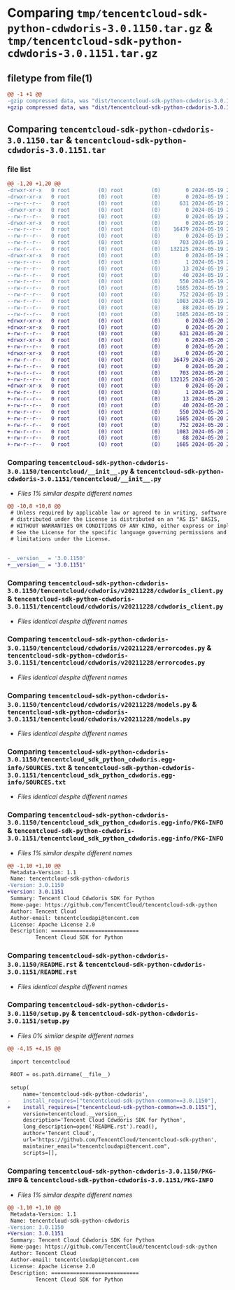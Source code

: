 # Comparing `tmp/tencentcloud-sdk-python-cdwdoris-3.0.1150.tar.gz` & `tmp/tencentcloud-sdk-python-cdwdoris-3.0.1151.tar.gz`

## filetype from file(1)

```diff
@@ -1 +1 @@
-gzip compressed data, was "dist/tencentcloud-sdk-python-cdwdoris-3.0.1150.tar", last modified: Sun May 19 20:39:55 2024, max compression
+gzip compressed data, was "dist/tencentcloud-sdk-python-cdwdoris-3.0.1151.tar", last modified: Mon May 20 20:25:21 2024, max compression
```

## Comparing `tencentcloud-sdk-python-cdwdoris-3.0.1150.tar` & `tencentcloud-sdk-python-cdwdoris-3.0.1151.tar`

### file list

```diff
@@ -1,20 +1,20 @@
-drwxr-xr-x   0 root         (0) root         (0)        0 2024-05-19 20:39:55.000000 tencentcloud-sdk-python-cdwdoris-3.0.1150/
-drwxr-xr-x   0 root         (0) root         (0)        0 2024-05-19 20:39:55.000000 tencentcloud-sdk-python-cdwdoris-3.0.1150/tencentcloud/
--rw-r--r--   0 root         (0) root         (0)      631 2024-05-19 20:39:55.000000 tencentcloud-sdk-python-cdwdoris-3.0.1150/tencentcloud/__init__.py
-drwxr-xr-x   0 root         (0) root         (0)        0 2024-05-19 20:39:55.000000 tencentcloud-sdk-python-cdwdoris-3.0.1150/tencentcloud/cdwdoris/
--rw-r--r--   0 root         (0) root         (0)        0 2024-05-19 20:39:55.000000 tencentcloud-sdk-python-cdwdoris-3.0.1150/tencentcloud/cdwdoris/__init__.py
-drwxr-xr-x   0 root         (0) root         (0)        0 2024-05-19 20:39:55.000000 tencentcloud-sdk-python-cdwdoris-3.0.1150/tencentcloud/cdwdoris/v20211228/
--rw-r--r--   0 root         (0) root         (0)    16479 2024-05-19 20:39:55.000000 tencentcloud-sdk-python-cdwdoris-3.0.1150/tencentcloud/cdwdoris/v20211228/cdwdoris_client.py
--rw-r--r--   0 root         (0) root         (0)        0 2024-05-19 20:39:55.000000 tencentcloud-sdk-python-cdwdoris-3.0.1150/tencentcloud/cdwdoris/v20211228/__init__.py
--rw-r--r--   0 root         (0) root         (0)      703 2024-05-19 20:39:55.000000 tencentcloud-sdk-python-cdwdoris-3.0.1150/tencentcloud/cdwdoris/v20211228/errorcodes.py
--rw-r--r--   0 root         (0) root         (0)   132125 2024-05-19 20:39:55.000000 tencentcloud-sdk-python-cdwdoris-3.0.1150/tencentcloud/cdwdoris/v20211228/models.py
-drwxr-xr-x   0 root         (0) root         (0)        0 2024-05-19 20:39:55.000000 tencentcloud-sdk-python-cdwdoris-3.0.1150/tencentcloud_sdk_python_cdwdoris.egg-info/
--rw-r--r--   0 root         (0) root         (0)        1 2024-05-19 20:39:55.000000 tencentcloud-sdk-python-cdwdoris-3.0.1150/tencentcloud_sdk_python_cdwdoris.egg-info/dependency_links.txt
--rw-r--r--   0 root         (0) root         (0)       13 2024-05-19 20:39:55.000000 tencentcloud-sdk-python-cdwdoris-3.0.1150/tencentcloud_sdk_python_cdwdoris.egg-info/top_level.txt
--rw-r--r--   0 root         (0) root         (0)       40 2024-05-19 20:39:55.000000 tencentcloud-sdk-python-cdwdoris-3.0.1150/tencentcloud_sdk_python_cdwdoris.egg-info/requires.txt
--rw-r--r--   0 root         (0) root         (0)      550 2024-05-19 20:39:55.000000 tencentcloud-sdk-python-cdwdoris-3.0.1150/tencentcloud_sdk_python_cdwdoris.egg-info/SOURCES.txt
--rw-r--r--   0 root         (0) root         (0)     1685 2024-05-19 20:39:55.000000 tencentcloud-sdk-python-cdwdoris-3.0.1150/tencentcloud_sdk_python_cdwdoris.egg-info/PKG-INFO
--rw-r--r--   0 root         (0) root         (0)      752 2024-05-19 20:39:55.000000 tencentcloud-sdk-python-cdwdoris-3.0.1150/README.rst
--rw-r--r--   0 root         (0) root         (0)     1083 2024-05-19 20:39:55.000000 tencentcloud-sdk-python-cdwdoris-3.0.1150/setup.py
--rw-r--r--   0 root         (0) root         (0)       88 2024-05-19 20:39:55.000000 tencentcloud-sdk-python-cdwdoris-3.0.1150/setup.cfg
--rw-r--r--   0 root         (0) root         (0)     1685 2024-05-19 20:39:55.000000 tencentcloud-sdk-python-cdwdoris-3.0.1150/PKG-INFO
+drwxr-xr-x   0 root         (0) root         (0)        0 2024-05-20 20:25:21.000000 tencentcloud-sdk-python-cdwdoris-3.0.1151/
+drwxr-xr-x   0 root         (0) root         (0)        0 2024-05-20 20:25:21.000000 tencentcloud-sdk-python-cdwdoris-3.0.1151/tencentcloud/
+-rw-r--r--   0 root         (0) root         (0)      631 2024-05-20 20:25:21.000000 tencentcloud-sdk-python-cdwdoris-3.0.1151/tencentcloud/__init__.py
+drwxr-xr-x   0 root         (0) root         (0)        0 2024-05-20 20:25:21.000000 tencentcloud-sdk-python-cdwdoris-3.0.1151/tencentcloud/cdwdoris/
+-rw-r--r--   0 root         (0) root         (0)        0 2024-05-20 20:25:21.000000 tencentcloud-sdk-python-cdwdoris-3.0.1151/tencentcloud/cdwdoris/__init__.py
+drwxr-xr-x   0 root         (0) root         (0)        0 2024-05-20 20:25:21.000000 tencentcloud-sdk-python-cdwdoris-3.0.1151/tencentcloud/cdwdoris/v20211228/
+-rw-r--r--   0 root         (0) root         (0)    16479 2024-05-20 20:25:21.000000 tencentcloud-sdk-python-cdwdoris-3.0.1151/tencentcloud/cdwdoris/v20211228/cdwdoris_client.py
+-rw-r--r--   0 root         (0) root         (0)        0 2024-05-20 20:25:21.000000 tencentcloud-sdk-python-cdwdoris-3.0.1151/tencentcloud/cdwdoris/v20211228/__init__.py
+-rw-r--r--   0 root         (0) root         (0)      703 2024-05-20 20:25:21.000000 tencentcloud-sdk-python-cdwdoris-3.0.1151/tencentcloud/cdwdoris/v20211228/errorcodes.py
+-rw-r--r--   0 root         (0) root         (0)   132125 2024-05-20 20:25:21.000000 tencentcloud-sdk-python-cdwdoris-3.0.1151/tencentcloud/cdwdoris/v20211228/models.py
+drwxr-xr-x   0 root         (0) root         (0)        0 2024-05-20 20:25:21.000000 tencentcloud-sdk-python-cdwdoris-3.0.1151/tencentcloud_sdk_python_cdwdoris.egg-info/
+-rw-r--r--   0 root         (0) root         (0)        1 2024-05-20 20:25:21.000000 tencentcloud-sdk-python-cdwdoris-3.0.1151/tencentcloud_sdk_python_cdwdoris.egg-info/dependency_links.txt
+-rw-r--r--   0 root         (0) root         (0)       13 2024-05-20 20:25:21.000000 tencentcloud-sdk-python-cdwdoris-3.0.1151/tencentcloud_sdk_python_cdwdoris.egg-info/top_level.txt
+-rw-r--r--   0 root         (0) root         (0)       40 2024-05-20 20:25:21.000000 tencentcloud-sdk-python-cdwdoris-3.0.1151/tencentcloud_sdk_python_cdwdoris.egg-info/requires.txt
+-rw-r--r--   0 root         (0) root         (0)      550 2024-05-20 20:25:21.000000 tencentcloud-sdk-python-cdwdoris-3.0.1151/tencentcloud_sdk_python_cdwdoris.egg-info/SOURCES.txt
+-rw-r--r--   0 root         (0) root         (0)     1685 2024-05-20 20:25:21.000000 tencentcloud-sdk-python-cdwdoris-3.0.1151/tencentcloud_sdk_python_cdwdoris.egg-info/PKG-INFO
+-rw-r--r--   0 root         (0) root         (0)      752 2024-05-20 20:25:21.000000 tencentcloud-sdk-python-cdwdoris-3.0.1151/README.rst
+-rw-r--r--   0 root         (0) root         (0)     1083 2024-05-20 20:25:21.000000 tencentcloud-sdk-python-cdwdoris-3.0.1151/setup.py
+-rw-r--r--   0 root         (0) root         (0)       88 2024-05-20 20:25:21.000000 tencentcloud-sdk-python-cdwdoris-3.0.1151/setup.cfg
+-rw-r--r--   0 root         (0) root         (0)     1685 2024-05-20 20:25:21.000000 tencentcloud-sdk-python-cdwdoris-3.0.1151/PKG-INFO
```

### Comparing `tencentcloud-sdk-python-cdwdoris-3.0.1150/tencentcloud/__init__.py` & `tencentcloud-sdk-python-cdwdoris-3.0.1151/tencentcloud/__init__.py`

 * *Files 1% similar despite different names*

```diff
@@ -10,8 +10,8 @@
 # Unless required by applicable law or agreed to in writing, software
 # distributed under the License is distributed on an "AS IS" BASIS,
 # WITHOUT WARRANTIES OR CONDITIONS OF ANY KIND, either express or implied.
 # See the License for the specific language governing permissions and
 # limitations under the License.
 
 
-__version__ = '3.0.1150'
+__version__ = '3.0.1151'
```

### Comparing `tencentcloud-sdk-python-cdwdoris-3.0.1150/tencentcloud/cdwdoris/v20211228/cdwdoris_client.py` & `tencentcloud-sdk-python-cdwdoris-3.0.1151/tencentcloud/cdwdoris/v20211228/cdwdoris_client.py`

 * *Files identical despite different names*

### Comparing `tencentcloud-sdk-python-cdwdoris-3.0.1150/tencentcloud/cdwdoris/v20211228/errorcodes.py` & `tencentcloud-sdk-python-cdwdoris-3.0.1151/tencentcloud/cdwdoris/v20211228/errorcodes.py`

 * *Files identical despite different names*

### Comparing `tencentcloud-sdk-python-cdwdoris-3.0.1150/tencentcloud/cdwdoris/v20211228/models.py` & `tencentcloud-sdk-python-cdwdoris-3.0.1151/tencentcloud/cdwdoris/v20211228/models.py`

 * *Files identical despite different names*

### Comparing `tencentcloud-sdk-python-cdwdoris-3.0.1150/tencentcloud_sdk_python_cdwdoris.egg-info/SOURCES.txt` & `tencentcloud-sdk-python-cdwdoris-3.0.1151/tencentcloud_sdk_python_cdwdoris.egg-info/SOURCES.txt`

 * *Files identical despite different names*

### Comparing `tencentcloud-sdk-python-cdwdoris-3.0.1150/tencentcloud_sdk_python_cdwdoris.egg-info/PKG-INFO` & `tencentcloud-sdk-python-cdwdoris-3.0.1151/tencentcloud_sdk_python_cdwdoris.egg-info/PKG-INFO`

 * *Files 1% similar despite different names*

```diff
@@ -1,10 +1,10 @@
 Metadata-Version: 1.1
 Name: tencentcloud-sdk-python-cdwdoris
-Version: 3.0.1150
+Version: 3.0.1151
 Summary: Tencent Cloud Cdwdoris SDK for Python
 Home-page: https://github.com/TencentCloud/tencentcloud-sdk-python
 Author: Tencent Cloud
 Author-email: tencentcloudapi@tencent.com
 License: Apache License 2.0
 Description: ============================
         Tencent Cloud SDK for Python
```

### Comparing `tencentcloud-sdk-python-cdwdoris-3.0.1150/README.rst` & `tencentcloud-sdk-python-cdwdoris-3.0.1151/README.rst`

 * *Files identical despite different names*

### Comparing `tencentcloud-sdk-python-cdwdoris-3.0.1150/setup.py` & `tencentcloud-sdk-python-cdwdoris-3.0.1151/setup.py`

 * *Files 0% similar despite different names*

```diff
@@ -4,15 +4,15 @@
 
 import tencentcloud
 
 ROOT = os.path.dirname(__file__)
 
 setup(
     name='tencentcloud-sdk-python-cdwdoris',
-    install_requires=["tencentcloud-sdk-python-common==3.0.1150"],
+    install_requires=["tencentcloud-sdk-python-common==3.0.1151"],
     version=tencentcloud.__version__,
     description='Tencent Cloud Cdwdoris SDK for Python',
     long_description=open('README.rst').read(),
     author='Tencent Cloud',
     url='https://github.com/TencentCloud/tencentcloud-sdk-python',
     maintainer_email="tencentcloudapi@tencent.com",
     scripts=[],
```

### Comparing `tencentcloud-sdk-python-cdwdoris-3.0.1150/PKG-INFO` & `tencentcloud-sdk-python-cdwdoris-3.0.1151/PKG-INFO`

 * *Files 1% similar despite different names*

```diff
@@ -1,10 +1,10 @@
 Metadata-Version: 1.1
 Name: tencentcloud-sdk-python-cdwdoris
-Version: 3.0.1150
+Version: 3.0.1151
 Summary: Tencent Cloud Cdwdoris SDK for Python
 Home-page: https://github.com/TencentCloud/tencentcloud-sdk-python
 Author: Tencent Cloud
 Author-email: tencentcloudapi@tencent.com
 License: Apache License 2.0
 Description: ============================
         Tencent Cloud SDK for Python
```

